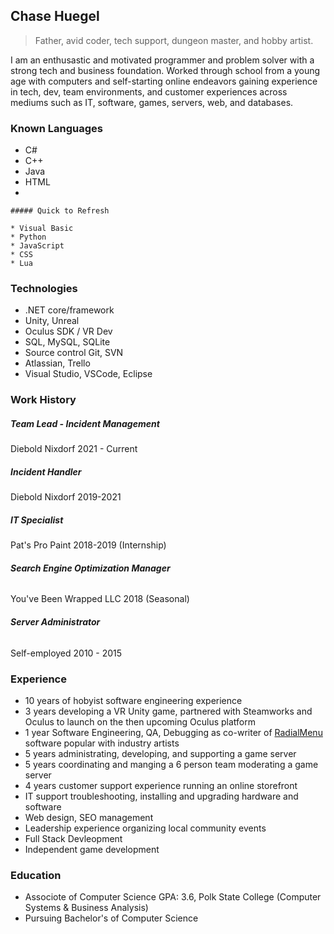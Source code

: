 ## Chase Huegel

> Father, avid coder, tech support, dungeon master, and hobby artist.

I am an enthusastic and motivated programmer and problem solver with a strong tech and business foundation. Worked through school from a young age with computers and self-starting online endeavors gaining experience in tech, dev, team environments, and customer experiences across mediums such as IT, software, games, servers, web, and databases.

### Known Languages

* C#
* C++
* Java
* HTML
* 
```
##### Quick to Refresh

* Visual Basic
* Python
* JavaScript
* CSS
* Lua
```

### Technologies

* .NET core/framework
* Unity, Unreal
* Oculus SDK / VR Dev
* SQL, MySQL, SQLite
* Source control Git, SVN
* Atlassian, Trello
* Visual Studio, VSCode, Eclipse

### Work History

##### **Team Lead - Incident Management**
Diebold Nixdorf 2021 - Current

##### **Incident Handler**
Diebold Nixdorf 2019-2021

##### **IT Specialist**
Pat's Pro Paint 2018-2019 (Internship)

###### **Search Engine Optimization Manager**
You've Been Wrapped LLC 2018 (Seasonal)

###### **Server Administrator**
Self-employed 2010 - 2015

### Experience

* 10 years of hobyist software engineering experience
* 3 years developing a VR Unity game, partnered with Steamworks and Oculus to launch on the then upcoming Oculus platform
* 1 year Software Engineering, QA, Debugging as co-writer of [RadialMenu](http://radialmenu.weebly.com/) software popular with industry artists
* 5 years administrating, developing, and supporting a game server
* 5 years coordinating and manging a 6 person team moderating a game server
* 4 years customer support experience running an online storefront
* IT support troubleshooting, installing and upgrading hardware and software
* Web design, SEO management
* Leadership experience organizing local community events
* Full Stack Devleopment
* Independent game development

### Education
* Associote of Computer Science GPA: 3.6, Polk State College (Computer Systems & Business Analysis)
* Pursuing Bachelor's of Computer Science
